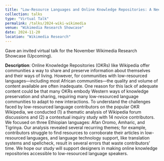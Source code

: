 ```yaml
---
title: "Low-Resource Languages and Online Knowledge Repositories: A Need-Finding Study."
collection: talks
type: "Virtual Talk"
permalink: /talks/2024-wiki-wikimedia
venue: "Wikimedia Research Showcase"
date: 2024-11-20
location: "Wikimedia Research"
---
```


Gave an invited virtual talk for the November Wikimedia Research Showcase (Upcoming). 

**Description**: Online Knowledge Repositories (OKRs) like Wikipedia offer communities a way to share and preserve information about themselves and their ways of living. However, for communities with low-resourced languages—including most African communities—the quality and volume of content available are often inadequate. One reason for this lack of adequate content could be that many OKRs embody Western ways of knowledge preservation and sharing, requiring many low-resourced language communities to adapt to new interactions. To understand the challenges faced by low-resourced language contributors on the popular OKR Wikipedia, we conducted (1)  a thematic analysis of Wikipedia forum discussions and (2)  a contextual inquiry study with 14 novice contributors. We focused on three Ethiopian languages: Afan Oromo, Amharic, and Tigrinya. Our analysis revealed several recurring themes; for example, contributors struggle to find resources to corroborate their articles in low-resourced languages, and language technology support, like translation systems and spellcheck, result in several errors that waste contributors’ time. We hope our study will support designers in making online knowledge repositories accessible to low-resourced language speakers.
